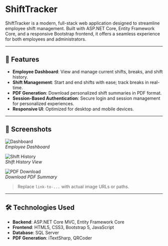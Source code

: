 # ShiftTracker

ShiftTracker is a modern, full-stack web application designed to streamline employee shift management. Built with ASP.NET Core, Entity Framework Core, and a responsive Bootstrap frontend, it offers a seamless experience for both employees and administrators.

---

## 🚀 Features

- **Employee Dashboard**: View and manage current shifts, breaks, and shift history.
- **Shift Management**: Start and end shifts with ease; track breaks in real-time.
- **PDF Generation**: Download personalized shift summaries in PDF format.
- **Session-Based Authentication**: Secure login and session management for personalized experiences.
- **Responsive UI**: Optimized for desktop and mobile devices.

---

## 📸 Screenshots

![Dashboard](https://prnt.sc/IRVaUlxL1VQi)  
*Employee Dashboard*

![Shift History](link-to-shift-history-screenshot)  
*Shift History View*

![PDF Download](link-to-pdf-download-screenshot)  
*Download PDF Summary*

> Replace `link-to-...` with actual image URLs or paths.

---

## 🛠️ Technologies Used

- **Backend**: ASP.NET Core MVC, Entity Framework Core
- **Frontend**: HTML5, CSS3, Bootstrap 5, JavaScript
- **Database**: SQL Server
- **PDF Generation**: iTextSharp, QRCoder

